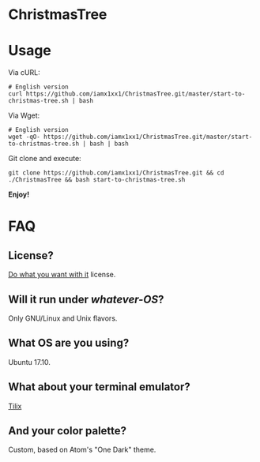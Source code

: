 # ChristmasTree

# Usage

Via cURL:

```
# English version
curl https://github.com/iamx1xx1/ChristmasTree.git/master/start-to-christmas-tree.sh | bash
```

Via Wget:

```
# English version
wget -qO- https://github.com/iamx1xx1/ChristmasTree.git/master/start-to-christmas-tree.sh | bash | bash
```

Git clone and execute:

```
git clone https://github.com/iamx1xx1/ChristmasTree.git && cd ./ChristmasTree && bash start-to-christmas-tree.sh
```

__Enjoy!__

# FAQ

## License?

[Do what you want with it](./LICENSE) license.

## Will it run under _whatever-OS_?

Only GNU/Linux and Unix flavors.

## What OS are you using?

Ubuntu 17.10.

## What about your terminal emulator?

[Tilix](https://gnunn1.github.io/tilix-web/)

## And your color palette?

Custom, based on Atom's "One Dark" theme.
